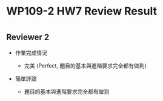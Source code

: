 
WP109-2 HW7 Review Result
=========================

# 

## Reviewer 2
- 作業完成情況
	- 完美 (Perfect, 題目的基本與進階要求完全都有做到)

- 簡單評論
	- 題目的基本與進階要求完全都有做到

